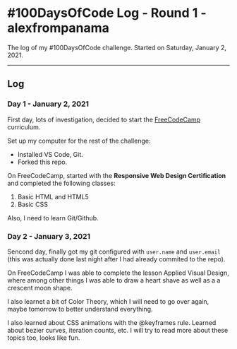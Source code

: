 # #100DaysOfCode Log - Round 1 - alexfrompanama

The log of my #100DaysOfCode challenge. Started on Saturday, January 2, 2021.

---

## Log

### Day 1 - January 2, 2021

First day, lots of investigation, decided to start the [FreeCodeCamp](https://www.freecodecamp.org/) curriculum. 

Set up my computer for the rest of the challenge:

- Installed VS Code, Git.
- Forked this repo.

On FreeCodeCamp, started with the **Responsive Web Design Certification** and completed the following classes:

1. Basic HTML and HTML5
2. Basic CSS

Also, I need to learn Git/Github.

### Day 2 - January 3, 2021

Sencond day, finally got my git configured with `user.name` and `user.email` (this was actually done last night after I had already commited to the repo).

On FreeCodeCamp I was able to complete the lesson Applied Visual Design, where among other things I was able to draw a heart shave as well as a a crescent moon shape.

I also learnet a bit of Color Theory, which I will need to go over again, maybe tomorrow to better understand everything.

I also learned about CSS animations with the \@keyframes rule. Learned about bezier curves, iteration counts, etc. I will try to read more about these topics too, looks like fun.